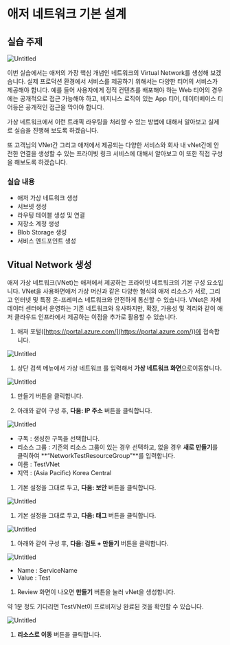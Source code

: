 # 애저 네트워크 기본 설계

## 실습 주제

![Untitled](statics/Untitled.png)

이번 실습에서는 애저의 가장 핵심 개념인 네트워크의 Virtual Network를 생성해 보겠습니다. 실제 프로덕션 환경에서 서비스를 제공하기 위해서는 다양한 티어의 서비스가 제공해야 합니다. 예를 들어 사용자에게 정적 컨텐츠를 배포해야 하는 Web 티어의 경우에는 공개적으로 접근 가능해야 하고, 비지니스 로직이 있는 App 티어, 데이터베이스 티어등은 공개적인 접근을 막아야 합니다.

가상 네트워크에서 이런 트래픽 라우팅을 처리할 수 있는 방법에 대해서 알아보고 실제로 실습을 진행해 보도록 하겠습니다.

또 고객님의 VNet간 그리고 애저에서 제공되는 다양한 서비스와 회사 내 vNet간에 안전한 연결을 생성할 수 있는 프라이빗 링크 서비스에 대해서 알아보고 이 또한 직접 구성을 해보도록 하겠습니다.

### 실습 내용

- 애저 가상 네트워크 생성
- 서브넷 생성
- 라우팅 테이블 생성 및 연결
- 저장소 계정 생성
- Blob Storage 생성
- 서비스 엔드포인트 생성

## Vitual Network 생성

애저 가상 네트워크(VNet)는 애저에서 제공하는 프라이빗 네트워크의 기본 구성 요소입니다. VNet을 사용하면애저 가상 머신과 같은 다양한 형식의 애저 리소스가 서로, 그리고 인터넷 및 특정 온-프레미스 네트워크와 안전하게 통신할 수 있습니다. VNet은 자체 데이터 센터에서 운영하는 기존 네트워크와 유사하지만, 확장, 가용성 및 격리와 같이 애저 클라우드 인프라에서 제공하는 이점을 추가로 활용할 수 있습니다.

1. 애저 포털([https://portal.azure.com/](https://portal.azure.com/))에 접속합니다.

![Untitled](statics/Untitled%201.png)

1. 상단 검색 메뉴에서 가상 네트워크 를 입력해서 **가상 네트워크 화면**으로이동합니다.

![Untitled](statics/Untitled%202.png)

1. 만들기 버튼을 클릭합니다.

1. 아래와 같이 구성 후,  **다음: IP 주소** 버튼을 클릭합니다.

![Untitled](statics/Untitled%203.png)

- 구독 : 생성한 구독을 선택합니다.
- 리소스 그룹 : 기존의 리소스 그룹이 있는 경우 선택하고, 없을 경우 **새로 만들기**를 클릭하여 **“NetworkTestResourceGroup”**를 입력합니다.
- 이름 : TestVNet
- 지역 : (Asia Pacific) Korea Central

1. 기본 설정을 그대로 두고, **다음: 보안** 버튼을 클릭합니다.

![Untitled](statics/Untitled%204.png)

1. 기본 설정을 그대로 두고, **다음: 태그** 버튼을 클릭합니다.

![Untitled](statics/Untitled%205.png)

1. 아래와 같이 구성 후, **다음: 검토 + 만들기** 버튼을 클릭합니다.

![Untitled](statics/Untitled%206.png)

- Name : ServiceName
- Value : Test

1. Review 화면이 나오면 **만들기** 버튼을 눌러 vNet을 생성합니다.

약 1분 정도 기다리면 TestVNet이 프로비저닝 완료된 것을 확인할 수 있습니다.

![Untitled](statics/Untitled%207.png)

1. **리소스로 이동** 버튼을 클릭합니다.